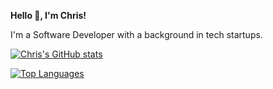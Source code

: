 **Hello 👋, I'm Chris!** 

I'm a Software Developer with a background in tech startups. 

[![Chris's GitHub stats](https://github-readme-stats.vercel.app/api?username=CLRM1&show_icons=true&theme=cobalt)](https://github.com/clrm1/github-readme-stats)

[![Top Languages](https://github-readme-stats.vercel.app/api/top-langs/?username=clrm1&layout=compact&theme=cobalt)](https://github.com/clrm1/github-readme-stats)
